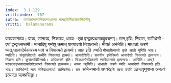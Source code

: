 ```yaml
---
index:  3.1.129
vrittiindex:  707
sutra:  पाय्यसांनाय्यनिकाय्यधाय्या मानहविर्निवाससामिधेनीषु
vritti:  balamanorama 
---
```


पाय्यसांनाय्य। पाय्य, सांनाय्य, निकाय्य, धाय्य--एषां द्वन्द्वात्प्रथमाबहुवचनम्। मान,हविः, निवास, सामिधेनी - एषां द्वन्द्वात्सप्तमी। मानादिषु गम्येषु क्रमात् पाय्यादयो निपात्यन्ते। मीयते अनेनेति। माधातोः करणे ण्यत्,धात्वादेर्मकारस्य पत्वं च निपात्यते इत्यर्थः। आत इति।ण्यति `मीनातीत्यात्त्वे कृते आतो युगिति भावः। ण्यदिति। संपूर्वान्नीदातोः कर्मणि निपात्यत इत्यर्थः। आयादेशिति। सननीय इतिस्थिते आयादेशो निपात्यते इत्यन्वयः। निवास इति। कुसलादिरित्यर्थः। अधिकरणे इति। चिञ्धातोरधिकरणे ण्यन्निपात्यते इत्यन्वयः। आयिति। अच्?परकत्वाऽभावादायादेशोऽप्राप्तो निपात्यते इत्यन्वयः। धाय्या ऋगिति। धाधातोः करणे ण्यति आयादेशो निपात्यते इति भावः। सामिधेन्यो नाम समिदाधानार्था ऋग्विशेषाः। तत्र `समिध्यमानो अध्वरे` इति ऋच उपरि प्रक्षेप्या `पृथुपाजा अमर्त्यः इत्याद्या ऋक्प्रसिद्धा। 


